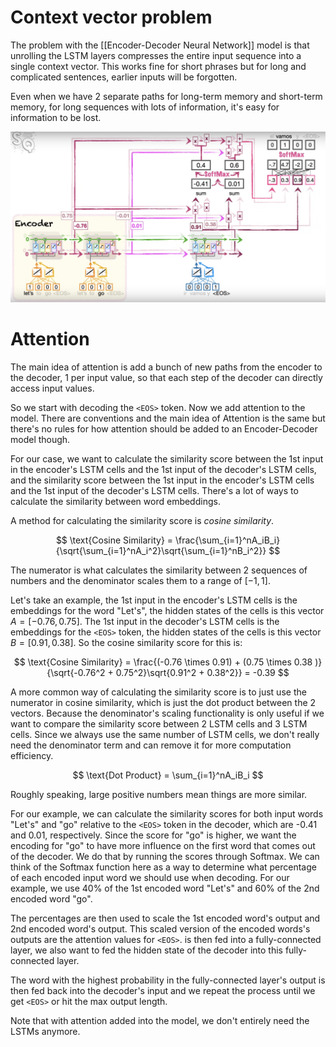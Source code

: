 # Context vector problem

The problem with the [[Encoder-Decoder Neural Network]] model is that unrolling the LSTM layers compresses the entire input sequence into a single context vector. This works fine for short phrases but for long and complicated sentences, earlier inputs will be forgotten.

Even when we have 2 separate paths for long-term memory and short-term memory, for long sequences with lots of information, it's easy for information to be lost.

![](./Assets/attention-diagram.png)

# Attention

The main idea of attention is add a bunch of new paths from the encoder to the decoder, 1 per input value, so that each step of the decoder can directly access input values.

So we start with decoding the `<EOS>` token. Now we add attention to the model. There are conventions and the main idea of Attention is the same but there's no rules for how attention should be added to an Encoder-Decoder model though.

For our case, we want to calculate the similarity score between the 1st input in the encoder's LSTM cells and the 1st input of the decoder's LSTM cells, and the similarity score between the 1st input in the encoder's LSTM cells and the 1st input of the decoder's LSTM cells. There's a lot of ways to calculate the similarity between word embeddings.

A method for calculating the similarity score is *cosine similarity*.

$$
\text{Cosine Similarity} = \frac{\sum_{i=1}^nA_iB_i}{\sqrt{\sum_{i=1}^nA_i^2}\sqrt{\sum_{i=1}^nB_i^2}}
$$

The numerator is what calculates the similarity between 2 sequences of numbers and the denominator scales them to a range of $[-1, 1]$.

Let's take an example, the 1st input in the encoder's LSTM cells is the embeddings for the word "Let's", the hidden states of the cells is this vector $A = [-0.76, 0.75]$. The 1st input in the decoder's LSTM cells is the embeddings for the `<EOS>` token, the hidden states of the cells is this vector $B = [0.91, 0.38]$. So the cosine similarity score for this is:

$$
\text{Cosine Similarity} = \frac{(-0.76 \times 0.91) + (0.75 \times 0.38 )}{\sqrt{-0.76^2 + 0.75^2}\sqrt{0.91^2 + 0.38^2}} = -0.39
$$

A more common way of calculating the similarity score is to just use the numerator in cosine similarity, which is just the dot product between the 2 vectors. Because the denominator's scaling functionality is only useful if we want to compare the similarity score between 2 LSTM cells and 3 LSTM cells. Since we always use the same number of LSTM cells, we don't really need the denominator term and can remove it for more computation efficiency.

$$
\text{Dot Product} = \sum_{i=1}^nA_iB_i
$$

Roughly speaking, large positive numbers mean things are more similar.

For our example, we can calculate the similarity scores for both input words "Let's" and "go" relative to the `<EOS>` token in the decoder, which are -0.41 and 0.01, respectively. Since the score for "go" is higher, we want the encoding for "go" to have more influence on the first word that comes out of the decoder. We do that by running the scores through Softmax. We can think of the Softmax function here as a way to determine what percentage of each encoded input word we should use when decoding. For our example, we use 40% of the 1st encoded word "Let's" and 60% of the 2nd encoded word "go".

The percentages are then used to scale the 1st encoded word's output and 2nd encoded word's output. This scaled version of the encoded words's outputs are the attention values for `<EOS>`.  is then fed into a fully-connected layer, we also want to fed the hidden state of the decoder into this fully-connected layer.

The word with the highest probability in the fully-connected layer's output is then fed back into the decoder's input and we repeat the process until we get `<EOS>` or hit the max output length.

Note that with attention added into the model, we don't entirely need the LSTMs anymore. 